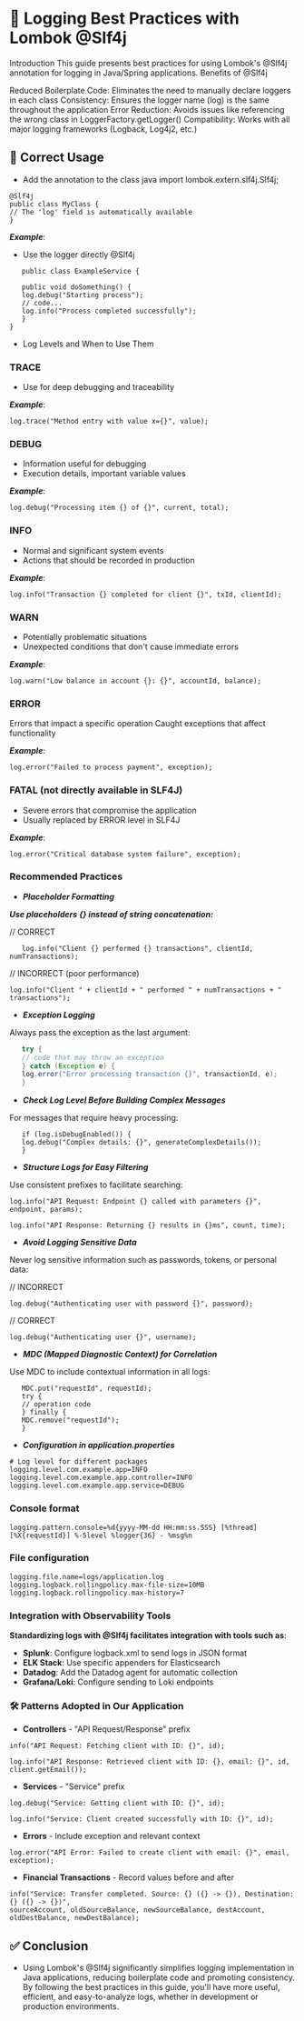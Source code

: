 # 📌 Logging Best Practices with Lombok @Slf4j
Introduction
This guide presents best practices for using Lombok's @Slf4j annotation for logging in Java/Spring applications.
Benefits of @Slf4j

Reduced Boilerplate Code: Eliminates the need to manually declare loggers in each class
Consistency: Ensures the logger name (log) is the same throughout the application
Error Reduction: Avoids issues like referencing the wrong class in LoggerFactory.getLogger()
Compatibility: Works with all major logging frameworks (Logback, Log4j2, etc.)

## 🚀 Correct Usage
- Add the annotation to the class
   java import lombok.extern.slf4j.Slf4j;
```
@Slf4j
public class MyClass {
// The 'log' field is automatically available
}
```

***Example***:

- Use the logger directly @Slf4j
```
   public class ExampleService {

   public void doSomething() {
   log.debug("Starting process");
   // code...
   log.info("Process completed successfully");
   }
}
```
- Log Levels and When to Use Them
### TRACE

- Use for deep debugging and traceability

***Example***:

```
log.trace("Method entry with value x={}", value);
```
### DEBUG

- Information useful for debugging
- Execution details, important variable values

***Example***:

```
log.debug("Processing item {} of {}", current, total);
```

### INFO

- Normal and significant system events
- Actions that should be recorded in production

***Example***: 
```
log.info("Transaction {} completed for client {}", txId, clientId);
```

### WARN

- Potentially problematic situations
- Unexpected conditions that don't cause immediate errors

***Example***:
```
log.warn("Low balance in account {}: {}", accountId, balance);
```

### ERROR

Errors that impact a specific operation
Caught exceptions that affect functionality

***Example***:

``` 
log.error("Failed to process payment", exception);
```

### FATAL (not directly available in SLF4J)

- Severe errors that compromise the application
- Usually replaced by ERROR level in SLF4J

***Example***:
```
log.error("Critical database system failure", exception);
```

### **Recommended Practices**

- ***Placeholder Formatting***


***Use placeholders {} instead of string concatenation:***


   // CORRECT
```
   log.info("Client {} performed {} transactions", clientId, numTransactions);
```
// INCORRECT (poor performance)
```
log.info("Client " + clientId + " performed " + numTransactions + " transactions");
```
- ***Exception Logging***

Always pass the exception as the last argument:
``` java
   try {
   // code that may throw an exception
   } catch (Exception e) {
   log.error("Error processing transaction {}", transactionId, e);
   }
```

- ***Check Log Level Before Building Complex Messages***

For messages that require heavy processing:
```
   if (log.isDebugEnabled()) {
   log.debug("Complex details: {}", generateComplexDetails());
   }
```

- ***Structure Logs for Easy Filtering***

Use consistent prefixes to facilitate searching:
```
log.info("API Request: Endpoint {} called with parameters {}", endpoint, params);
```

```
log.info("API Response: Returning {} results in {}ms", count, time);
```
- ***Avoid Logging Sensitive Data***


Never log sensitive information such as passwords, tokens, or personal data:

// INCORRECT
``` logging
log.debug("Authenticating user with password {}", password);
```
// CORRECT
```
log.debug("Authenticating user {}", username);
```

- ***MDC (Mapped Diagnostic Context) for Correlation***

Use MDC to include contextual information in all logs:
```
   MDC.put("requestId", requestId);
   try {
   // operation code
   } finally {
   MDC.remove("requestId");
   }
```

- ***Configuration in application.properties***

``` properties
# Log level for different packages
logging.level.com.example.app=INFO
logging.level.com.example.app.controller=INFO
logging.level.com.example.app.service=DEBUG
```

### Console format
``` properties
logging.pattern.console=%d{yyyy-MM-dd HH:mm:ss.SSS} [%thread] [%X{requestId}] %-5level %logger{36} - %msg%n
```

### File configuration
``` properties
logging.file.name=logs/application.log
logging.logback.rollingpolicy.max-file-size=10MB
logging.logback.rollingpolicy.max-history=7
```
### Integration with Observability Tools
**Standardizing logs with @Slf4j facilitates integration with tools such as**:

- **Splunk**: Configure logback.xml to send logs in JSON format
- **ELK Stack**: Use specific appenders for Elasticsearch
- **Datadog**: Add the Datadog agent for automatic collection
- **Grafana/Loki**: Configure sending to Loki endpoints

### 🛠️ Patterns Adopted in Our Application

- **Controllers** - "API Request/Response" prefix
```
info("API Request: Fetching client with ID: {}", id);
```
```
log.info("API Response: Retrieved client with ID: {}, email: {}", id, client.getEmail());
```

- **Services** - "Service" prefix
```
log.debug("Service: Getting client with ID: {}", id);
```
```
log.info("Service: Client created successfully with ID: {}", id);
```

- **Errors** - Include exception and relevant context
```
log.error("API Error: Failed to create client with email: {}", email, exception);
```

- **Financial Transactions** - Record values before and after
```
info("Service: Transfer completed. Source: {} ({} -> {}), Destination: {} ({} -> {})",
sourceAccount, oldSourceBalance, newSourceBalance, destAccount, oldDestBalance, newDestBalance);
```

## ✅ Conclusion

- Using Lombok's @Slf4j significantly simplifies logging implementation in Java applications, reducing boilerplate code and promoting consistency. By following the best practices in this guide, you'll have more useful, efficient, and easy-to-analyze logs, whether in development or production environments.